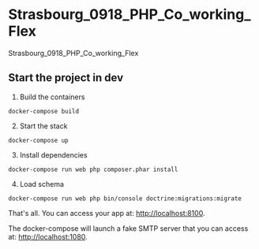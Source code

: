 # Strasbourg_0918_PHP_Co_working_Flex
Strasbourg_0918_PHP_Co_working_Flex

## Start the project in dev

1. Build the containers

```
docker-compose build
```

2. Start the stack

```
docker-compose up
```

3. Install dependencies

```
docker-compose run web php composer.phar install
```

4. Load schema

```
docker-compose run web php bin/console doctrine:migrations:migrate
```

That's all. You can access your app at: [http://localhost:8100](http://localhost:8100).

The docker-compose will launch a fake SMTP server that you can access at: [http://localhost:1080](http://localhost:1080).
